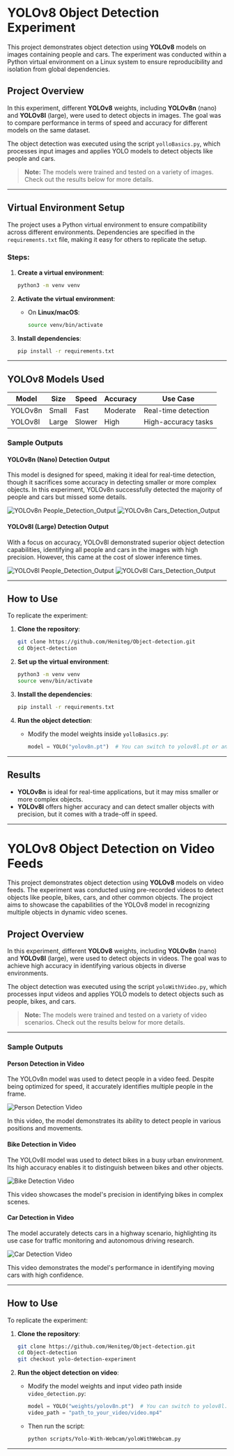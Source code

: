 # YOLOv8 Object Detection Experiment

This project demonstrates object detection using **YOLOv8** models on images containing people and cars. The experiment was conducted within a Python virtual environment on a Linux system to ensure reproducibility and isolation from global dependencies.

## Project Overview

In this experiment, different **YOLOv8** weights, including **YOLOv8n** (nano) and **YOLOv8l** (large), were used to detect objects in images. The goal was to compare performance in terms of speed and accuracy for different models on the same dataset.

The object detection was executed using the script `yolloBasics.py`, which processes input images and applies YOLO models to detect objects like people and cars.

> **Note:** The models were trained and tested on a variety of images. Check out the results below for more details.

---

## Virtual Environment Setup

The project uses a Python virtual environment to ensure compatibility across different environments. Dependencies are specified in the `requirements.txt` file, making it easy for others to replicate the setup.

### Steps:
1. **Create a virtual environment**:
    ```bash
    python3 -m venv venv
    ```

2. **Activate the virtual environment**:
    - On **Linux/macOS**:
        ```bash
        source venv/bin/activate
        ```

3. **Install dependencies**:
    ```bash
    pip install -r requirements.txt
    ```

---

## YOLOv8 Models Used

| Model     | Size  | Speed | Accuracy | Use Case              |
| --------- | ----- | ----- | -------- | --------------------- |
| YOLOv8n   | Small | Fast  | Moderate | Real-time detection    |
| YOLOv8l   | Large | Slower| High     | High-accuracy tasks    |

### Sample Outputs

#### **YOLOv8n (Nano) Detection Output**
This model is designed for speed, making it ideal for real-time detection, though it sacrifices some accuracy in detecting smaller or more complex objects. In this experiment, YOLOv8n successfully detected the majority of people and cars but missed some details.

![YOLOv8n People_Detection_Output](https://github.com/Heniteg/Object-detection/blob/main/scripts/Running-Yolo/outputs/yolov8n_people_detection.png)
![YOLOv8n Cars_Detection_Output](https://github.com/Heniteg/Object-detection/blob/main/scripts/Running-Yolo/outputs/yolov8n_cars_detection.png)

#### **YOLOv8l (Large) Detection Output**
With a focus on accuracy, YOLOv8l demonstrated superior object detection capabilities, identifying all people and cars in the images with high precision. However, this came at the cost of slower inference times.

![YOLOv8l People_Detection_Output](https://github.com/Heniteg/Object-detection/blob/main/scripts/Running-Yolo/outputs/yolov8l_people_detection.png)
![YOLOv8l Cars_Detection_Output](https://github.com/Heniteg/Object-detection/blob/main/scripts/Running-Yolo/outputs/yolov8l_cars_detection.png)

---

## How to Use

To replicate the experiment:

1. **Clone the repository**:
    ```bash
    git clone https://github.com/Heniteg/Object-detection.git
    cd Object-detection
    ```

2. **Set up the virtual environment**:
    ```bash
    python3 -m venv venv
    source venv/bin/activate
    ```

3. **Install the dependencies**:
    ```bash
    pip install -r requirements.txt
    ```

4. **Run the object detection**:
    - Modify the model weights inside `yolloBasics.py`:
        ```python
        model = YOLO("yolov8n.pt")  # You can switch to yolov8l.pt or any other model
        ```

---

## Results

- **YOLOv8n** is ideal for real-time applications, but it may miss smaller or more complex objects.
- **YOLOv8l** offers higher accuracy and can detect smaller objects with precision, but it comes with a trade-off in speed.

---



# YOLOv8 Object Detection on Video Feeds

This project demonstrates object detection using **YOLOv8** models on video feeds. The experiment was conducted using pre-recorded videos to detect objects like people, bikes, cars, and other common objects. The project aims to showcase the capabilities of the YOLOv8 model in recognizing multiple objects in dynamic video scenes.

## Project Overview

In this experiment, different **YOLOv8** weights, including **YOLOv8n** (nano) and **YOLOv8l** (large), were used to detect objects in videos. The goal was to achieve high accuracy in identifying various objects in diverse environments.

The object detection was executed using the script `yoloWithVideo.py`, which processes input videos and applies YOLO models to detect objects such as people, bikes, and cars.

> **Note:** The models were trained and tested on a variety of video scenarios. Check out the results below for more details.

---

### Sample Outputs

#### **Person Detection in Video**
The YOLOv8n model was used to detect people in a video feed. Despite being optimized for speed, it accurately identifies multiple people in the frame.

![Person Detection Video](https://github.com/Heniteg/Object-detection/blob/yolo-detection-experiment/scripts/Running-Yolo/outputs/people.gif)

In this video, the model demonstrates its ability to detect people in various positions and movements.

#### **Bike Detection in Video**
The YOLOv8l model was used to detect bikes in a busy urban environment. Its high accuracy enables it to distinguish between bikes and other objects.

![Bike Detection Video](https://github.com/Heniteg/Object-detection/blob/yolo-detection-experiment/scripts/Running-Yolo/outputs/motorbikes.gif)

This video showcases the model's precision in identifying bikes in complex scenes.

#### **Car Detection in Video**
The model accurately detects cars in a highway scenario, highlighting its use case for traffic monitoring and autonomous driving research.

![Car Detection Video](https://github.com/Heniteg/Object-detection/blob/yolo-detection-experiment/scripts/Running-Yolo/outputs/cars.gif)

This video demonstrates the model's performance in identifying moving cars with high confidence.

---

## How to Use

To replicate the experiment:

1. **Clone the repository**:
    ```bash
    git clone https://github.com/Heniteg/Object-detection.git
    cd Object-detection
    git checkout yolo-detection-experiment
    ```

2. **Run the object detection on video**:
    - Modify the model weights and input video path inside `video_detection.py`:
        ```python
        model = YOLO("weights/yolov8n.pt")  # You can switch to yolov8l.pt or any other model
        video_path = "path_to_your_video/video.mp4"
        ```

    - Then run the script:
        ```bash
        python scripts/Yolo-With-Webcam/yoloWithWebcam.py
        ```

---


